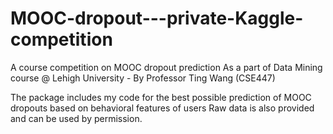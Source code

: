 # MOOC-dropout---private-Kaggle-competition
A course competition on MOOC dropout prediction
As a part of Data Mining course @ Lehigh University - By Professor Ting Wang (CSE447)

The package includes my code for the best possible prediction of MOOC dropouts based on behavioral features of users
Raw data is also provided and can be used by permission.
